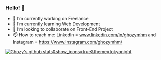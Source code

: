 ### Hello! 👋

- 🔭 I’m currently working on Freelance
- 🌱 I’m currently learning Web Development
- 👯 I’m looking to collaborate on Front-End Project
- 📫 How to reach me: LinkedIn = www.linkedin.com/in/ghozymhm and Instagram = https://www.instagram.com/ghozymhm/

[![Ghozy's github stats](https://github-readme-stats.vercel.app/api?username=GhozyMHM)&show_icons=true&theme=tokyonight](https://github.com/GhozyMHM/github-readme-stats)
